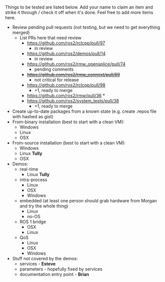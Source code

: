 Things to be tested are listed below.
Add your name to claim an item and strike it through / check it off when it's done.
Feel free to add more items here.

* Review pending pull requests (not testing, but we need to get everything merged)
  * List PRs here that need review
    * https://github.com/ros2/rclcpp/pull/97
      * in review
    * https://github.com/ros2/demos/pull/14
      * in review
    * https://github.com/ros2/rmw_opensplice/pull/74
      * pending comments
    * ~~https://github.com/ros2/rmw_connext/pull/89~~
      * not critical for release
    * https://github.com/ros2/rclcpp/pull/98
      * +1, ready to merge
    * https://github.com/ros2/rmw/pull/36
      * 
    * https://github.com/ros2/system_tests/pull/38
      * +1, ready to merge
* Create up-to-date packages from a known state (e.g. create .repos file with hashed as gist)
* From-binary installation (best to start with a clean VM):
  * Windows
  * Linux
  * OSX
* From-source installation (best to start with a clean VM):
  * Windows
  * Linux **Tully**
  * OSX
* Demos:
  * real-time
    * Linux **Tully**
  * intra-process
    * Linux
    * OSX
    * Windows
  * embedded (at least one person should grab hardware from Morgan and try the whole thing)
    * Linux
    * no-OS
  * ROS 1 bridge
    * OSX
    * Linux
  * QoS
    * Linux
    * OSX
    * Windows
* Stuff not covered by the demos:
  * services - **Esteve**
  * parameters - hopefully fixed by services
  * documentation entry point - **Brian**
